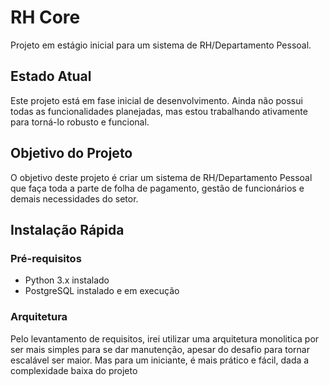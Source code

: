 # RH Core

Projeto em estágio inicial para um sistema de RH/Departamento Pessoal.

## Estado Atual

Este projeto está em fase inicial de desenvolvimento. Ainda não possui todas as funcionalidades planejadas, mas estou trabalhando ativamente para torná-lo robusto e funcional.

## Objetivo do Projeto

O objetivo deste projeto é criar um sistema de RH/Departamento Pessoal que faça toda a parte de folha de pagamento, gestão de funcionários e demais necessidades do setor.

## Instalação Rápida

### Pré-requisitos

- Python 3.x instalado
- PostgreSQL instalado e em execução

### Arquitetura
Pelo levantamento de requisitos, irei utilizar uma arquitetura monolitica por ser mais simples para se dar manutenção, apesar do desafio para tornar escalável ser maior. Mas para um iniciante, é mais prático e fácil, dada a complexidade baixa do projeto
